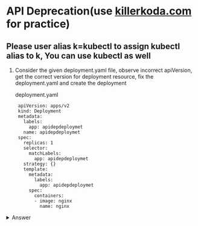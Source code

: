 # **API Deprecation**(use [killerkoda.com](https://killercoda.com/playgrounds/scenario/kubernetes) for practice)

## Please user alias k=kubectl to assign kubectl alias to k, You can use kubectl as well

1. Consider the given deployment.yaml file, observe incorrect apiVersion, get the correct version for deployment resource, fix the deployment.yaml and create the deployment

    deployment.yaml
    
        apiVersion: apps/v2
        kind: Deployment
        metadata:
          labels:
            app: apidepdeploymet
          name: apidepdeploymet
        spec:
          replicas: 1
          selector:
            matchLabels:
              app: apidepdeploymet
          strategy: {}
          template:
            metadata:
              labels:
                app: apidepdeploymet
            spec:
              containers:
              - image: nginx
                name: nginx

<Details><summary>Answer</summary>

  **Get** the group and version information for deployment

      k explain deployment
![image](https://github.com/letonkargit/CKAD-practice/assets/32503981/ab46b26b-b8ed-4dbf-8460-8f7dedb877bc)

  **Correct** the file, change from apiVersion: apps/**v2** to apiVersion: apps/**v1**
  **Create** the deployment

      k create -f deployment.yaml

</Details>
